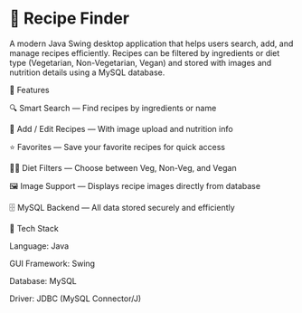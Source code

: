 # 🍲 Recipe Finder #

A modern Java Swing desktop application that helps users search, add, and manage recipes efficiently.
Recipes can be filtered by ingredients or diet type (Vegetarian, Non-Vegetarian, Vegan) and stored with images and nutrition details using a MySQL database.


🚀 Features

🔍 Smart Search — Find recipes by ingredients or name

🍴 Add / Edit Recipes — With image upload and nutrition info

⭐ Favorites — Save your favorite recipes for quick access

🧑‍🌾 Diet Filters — Choose between Veg, Non-Veg, and Vegan

🖼️ Image Support — Displays recipe images directly from database

🗄️ MySQL Backend — All data stored securely and efficiently


🧰 Tech Stack

Language: Java

GUI Framework: Swing

Database: MySQL

Driver: JDBC (MySQL Connector/J)
